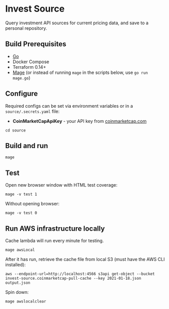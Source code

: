 # Invest Source
Query investment API sources for current pricing data, and save to a personal repository.

## Build Prerequisites
- [Go](https://golang.org/)
- Docker Compose
- Terraform 0.14+
- [Mage](https://github.com/magefile/mage) (or instead of running `mage` in the scripts below, use `go run mage.go`)


## Configure
Required configs can be set via environment variables or in a `source/.secrets.yaml` file:
- **CoinMarketCapApiKey** - your API key from [coinmarketcap.com](https://pro.coinmarketcap.com/)
```
cd source
```

## Build and run
```
mage
```

## Test
Open new browser window with HTML test coverage:
```
mage -v test 1
```
Without opening browser:
```
mage -v test 0
```

## Run AWS infrastructure locally
Cache lambda will run every minute for testing.
```
mage awsLocal
```
After it has run, retrieve the cache file from local S3 (must have the AWS CLI installed):
```
aws --endpoint-url=http://localhost:4566 s3api get-object --bucket invest-source.coinmarketcap-pull-cache --key 2021-01-18.json output.json
```


Spin down:
```
mage awslocalclear
```